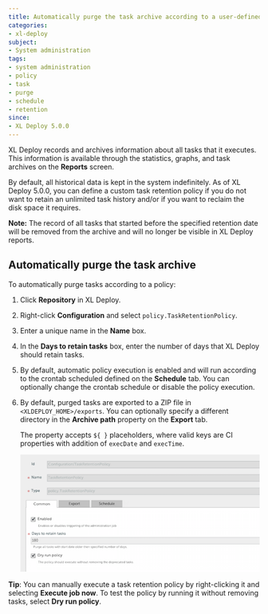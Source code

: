```yaml
---
title: Automatically purge the task archive according to a user-defined policy
categories:
- xl-deploy
subject:
- System administration
tags:
- system administration
- policy
- task
- purge
- schedule
- retention
since:
- XL Deploy 5.0.0
---
```


XL Deploy records and archives information about all tasks that it executes. This information is available through the statistics, graphs, and task archives on the **Reports** screen.

By default, all historical data is kept in the system indefinitely. As of XL Deploy 5.0.0, you can define a custom task retention policy if you do not want to retain an unlimited task history and/or if you want to reclaim the disk space it requires.

**Note:** The record of all tasks that started before the specified retention date will be removed from the archive and will no longer be visible in XL Deploy reports.

## Automatically purge the task archive

To automatically purge tasks according to a policy:

1. Click **Repository** in XL Deploy.
2. Right-click **Configuration** and select `policy.TaskRetentionPolicy`.
3. Enter a unique name in the **Name** box.
4. In the **Days to retain tasks** box, enter the number of days that XL Deploy should retain tasks.
5. By default, automatic policy execution is enabled and will run according to the crontab scheduled defined on the **Schedule** tab. You can optionally change the crontab schedule or disable the policy execution.
6. By default, purged tasks are exported to a ZIP file in `<XLDEPLOY_HOME>/exports`. You can optionally specify a different directory in the **Archive path** property on the **Export** tab.

    The property accepts `${ }` placeholders, where valid keys are CI properties with addition of `execDate` and `execTime`.

    ![Task retention policy](images/system-admin-task-retention-policy.png)

**Tip**: You can manually execute a task retention policy by right-clicking it and selecting **Execute job now**. To test the policy by running it without removing tasks, select **Dry run policy**.

